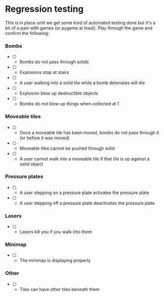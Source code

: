 # Regression testing

This is in place until we get some kind of automated testing done but it's a bit of a pain with games (or pygame at least).
Play through the game and confirm the following:

### Bombs
- [ ] - Bombs do not pass through solids
- [ ] - Explosions stop at stairs
- [ ] - A user walking into a solid tile while a bomb detonates will die
- [ ] - Explosion blow up destructible objects
- [ ] - Bombs do not blow up things when collected at 1

### Moveable tiles
- [ ] - Once a moveable tile has been moved, bombs do not pass through it (or before it was moved)
- [ ] - Moveable tiles cannot be pushed through solid
- [ ] - A user cannot walk into a moveable tile if that tile is up against a solid object

### Pressure plates
- [ ] - A user stepping on a pressure plate activates the pressure plate
- [ ] - A user stepping off a pressure plate deactivates the pressure plate

### Lasers
- [ ] - Lasers kill you if you walk into them

### Minimap
- [ ] - The minimap is displaying properly

### Other
- [ ] - Tiles can have other tiles beneath them
